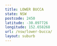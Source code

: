 ```yaml
---
title: LOWER BUCCA
state: NSW
postcode: 2450
latitude: -30.097726
longitude: 152.658268
url: /nsw/lower-bucca/
layout: suburb
---
```

